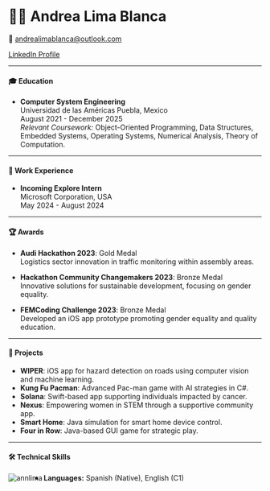 # 👩‍💻 Andrea Lima Blanca

📧 andrealimablanca@outlook.com

[LinkedIn Profile](https://www.linkedin.com/in/andrea-lima-blanca-baa109217/)

---

#### 🎓 Education

- **Computer System Engineering**  
  Universidad de las Américas Puebla, Mexico  
  August 2021 - December 2025  
  _Relevant Coursework:_ Object-Oriented Programming, Data Structures, Embedded Systems, Operating Systems, Numerical Analysis, Theory of Computation.
  
---

#### 💼 Work Experience

- **Incoming Explore Intern**  
  Microsoft Corporation, USA  
  May 2024 - August 2024
  
---

#### 🏆 Awards

- **Audi Hackathon 2023**: Gold Medal  
  Logistics sector innovation in traffic monitoring within assembly areas.

- **Hackathon Community Changemakers 2023**: Bronze Medal  
  Innovative solutions for sustainable development, focusing on gender equality.

- **FEMCoding Challenge 2023**: Bronze Medal  
  Developed an iOS app prototype promoting gender equality and quality education.

---

#### 🚀 Projects

- **WIPER**: iOS app for hazard detection on roads using computer vision and machine learning.
- **Kung Fu Pacman**: Advanced Pac-man game with AI strategies in C#.
- **Solana**: Swift-based app supporting individuals impacted by cancer.
- **Nexus**: Empowering women in STEM through a supportive community app.
- **Smart Home**: Java simulation for smart home device control.
- **Four in Row**: Java-based GUI game for strategic play.

---

#### 🛠 Technical Skills
<p><img align="left" src="https://github-readme-stats.vercel.app/api/top-langs?username=annlima&show_icons=true&locale=en&layout=compact" alt="annlima" /></p>

- **Languages:** Spanish (Native), English (C1)
